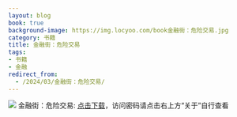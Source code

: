 ```yaml
---
layout: blog
book: true
background-image: https://img.locyoo.com/book金融街：危险交易.jpg
category: 书籍
title: 金融街：危险交易
tags:
- 书籍
- 金融
redirect_from:
  - /2024/03/金融街：危险交易/
---
```

![](https://img.locyoo.com/book金融街：危险交易.jpg)
金融街：危险交易: <a name = "ref1" href="https://url18.ctfile.com/f/50983618-1345418665-ef8fb1?p=3619">点击下载</a>，访问密码请点击右上方“关于”自行查看